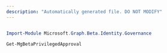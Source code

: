 ```yaml
---
description: "Automatically generated file. DO NOT MODIFY"
---
```


```powershell

Import-Module Microsoft.Graph.Beta.Identity.Governance

Get-MgBetaPrivilegedApproval

```